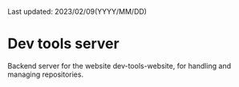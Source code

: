 Last updated: 2023/02/09(YYYY/MM/DD)

# Dev tools server

Backend server for the website dev-tools-website, for handling and managing repositories.
